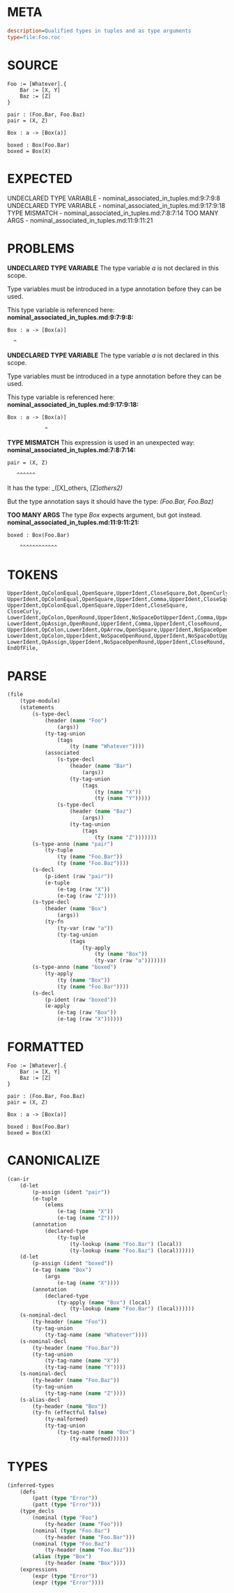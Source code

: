# META
~~~ini
description=Qualified types in tuples and as type arguments
type=file:Foo.roc
~~~
# SOURCE
~~~roc
Foo := [Whatever].{
    Bar := [X, Y]
    Baz := [Z]
}

pair : (Foo.Bar, Foo.Baz)
pair = (X, Z)

Box : a -> [Box(a)]

boxed : Box(Foo.Bar)
boxed = Box(X)
~~~
# EXPECTED
UNDECLARED TYPE VARIABLE - nominal_associated_in_tuples.md:9:7:9:8
UNDECLARED TYPE VARIABLE - nominal_associated_in_tuples.md:9:17:9:18
TYPE MISMATCH - nominal_associated_in_tuples.md:7:8:7:14
TOO MANY ARGS - nominal_associated_in_tuples.md:11:9:11:21
# PROBLEMS
**UNDECLARED TYPE VARIABLE**
The type variable _a_ is not declared in this scope.

Type variables must be introduced in a type annotation before they can be used.

This type variable is referenced here:
**nominal_associated_in_tuples.md:9:7:9:8:**
```roc
Box : a -> [Box(a)]
```
      ^


**UNDECLARED TYPE VARIABLE**
The type variable _a_ is not declared in this scope.

Type variables must be introduced in a type annotation before they can be used.

This type variable is referenced here:
**nominal_associated_in_tuples.md:9:17:9:18:**
```roc
Box : a -> [Box(a)]
```
                ^


**TYPE MISMATCH**
This expression is used in an unexpected way:
**nominal_associated_in_tuples.md:7:8:7:14:**
```roc
pair = (X, Z)
```
       ^^^^^^

It has the type:
    _([X]_others, [Z]_others2)_

But the type annotation says it should have the type:
    _(Foo.Bar, Foo.Baz)_

**TOO MANY ARGS**
The type _Box_ expects  argument, but got  instead.
**nominal_associated_in_tuples.md:11:9:11:21:**
```roc
boxed : Box(Foo.Bar)
```
        ^^^^^^^^^^^^



# TOKENS
~~~zig
UpperIdent,OpColonEqual,OpenSquare,UpperIdent,CloseSquare,Dot,OpenCurly,
UpperIdent,OpColonEqual,OpenSquare,UpperIdent,Comma,UpperIdent,CloseSquare,
UpperIdent,OpColonEqual,OpenSquare,UpperIdent,CloseSquare,
CloseCurly,
LowerIdent,OpColon,OpenRound,UpperIdent,NoSpaceDotUpperIdent,Comma,UpperIdent,NoSpaceDotUpperIdent,CloseRound,
LowerIdent,OpAssign,OpenRound,UpperIdent,Comma,UpperIdent,CloseRound,
UpperIdent,OpColon,LowerIdent,OpArrow,OpenSquare,UpperIdent,NoSpaceOpenRound,LowerIdent,CloseRound,CloseSquare,
LowerIdent,OpColon,UpperIdent,NoSpaceOpenRound,UpperIdent,NoSpaceDotUpperIdent,CloseRound,
LowerIdent,OpAssign,UpperIdent,NoSpaceOpenRound,UpperIdent,CloseRound,
EndOfFile,
~~~
# PARSE
~~~clojure
(file
	(type-module)
	(statements
		(s-type-decl
			(header (name "Foo")
				(args))
			(ty-tag-union
				(tags
					(ty (name "Whatever"))))
			(associated
				(s-type-decl
					(header (name "Bar")
						(args))
					(ty-tag-union
						(tags
							(ty (name "X"))
							(ty (name "Y")))))
				(s-type-decl
					(header (name "Baz")
						(args))
					(ty-tag-union
						(tags
							(ty (name "Z")))))))
		(s-type-anno (name "pair")
			(ty-tuple
				(ty (name "Foo.Bar"))
				(ty (name "Foo.Baz"))))
		(s-decl
			(p-ident (raw "pair"))
			(e-tuple
				(e-tag (raw "X"))
				(e-tag (raw "Z"))))
		(s-type-decl
			(header (name "Box")
				(args))
			(ty-fn
				(ty-var (raw "a"))
				(ty-tag-union
					(tags
						(ty-apply
							(ty (name "Box"))
							(ty-var (raw "a")))))))
		(s-type-anno (name "boxed")
			(ty-apply
				(ty (name "Box"))
				(ty (name "Foo.Bar"))))
		(s-decl
			(p-ident (raw "boxed"))
			(e-apply
				(e-tag (raw "Box"))
				(e-tag (raw "X"))))))
~~~
# FORMATTED
~~~roc
Foo := [Whatever].{
	Bar := [X, Y]
	Baz := [Z]
}

pair : (Foo.Bar, Foo.Baz)
pair = (X, Z)

Box : a -> [Box(a)]

boxed : Box(Foo.Bar)
boxed = Box(X)
~~~
# CANONICALIZE
~~~clojure
(can-ir
	(d-let
		(p-assign (ident "pair"))
		(e-tuple
			(elems
				(e-tag (name "X"))
				(e-tag (name "Z"))))
		(annotation
			(declared-type
				(ty-tuple
					(ty-lookup (name "Foo.Bar") (local))
					(ty-lookup (name "Foo.Baz") (local))))))
	(d-let
		(p-assign (ident "boxed"))
		(e-tag (name "Box")
			(args
				(e-tag (name "X"))))
		(annotation
			(declared-type
				(ty-apply (name "Box") (local)
					(ty-lookup (name "Foo.Bar") (local))))))
	(s-nominal-decl
		(ty-header (name "Foo"))
		(ty-tag-union
			(ty-tag-name (name "Whatever"))))
	(s-nominal-decl
		(ty-header (name "Foo.Bar"))
		(ty-tag-union
			(ty-tag-name (name "X"))
			(ty-tag-name (name "Y"))))
	(s-nominal-decl
		(ty-header (name "Foo.Baz"))
		(ty-tag-union
			(ty-tag-name (name "Z"))))
	(s-alias-decl
		(ty-header (name "Box"))
		(ty-fn (effectful false)
			(ty-malformed)
			(ty-tag-union
				(ty-tag-name (name "Box")
					(ty-malformed))))))
~~~
# TYPES
~~~clojure
(inferred-types
	(defs
		(patt (type "Error"))
		(patt (type "Error")))
	(type_decls
		(nominal (type "Foo")
			(ty-header (name "Foo")))
		(nominal (type "Foo.Bar")
			(ty-header (name "Foo.Bar")))
		(nominal (type "Foo.Baz")
			(ty-header (name "Foo.Baz")))
		(alias (type "Box")
			(ty-header (name "Box"))))
	(expressions
		(expr (type "Error"))
		(expr (type "Error"))))
~~~
